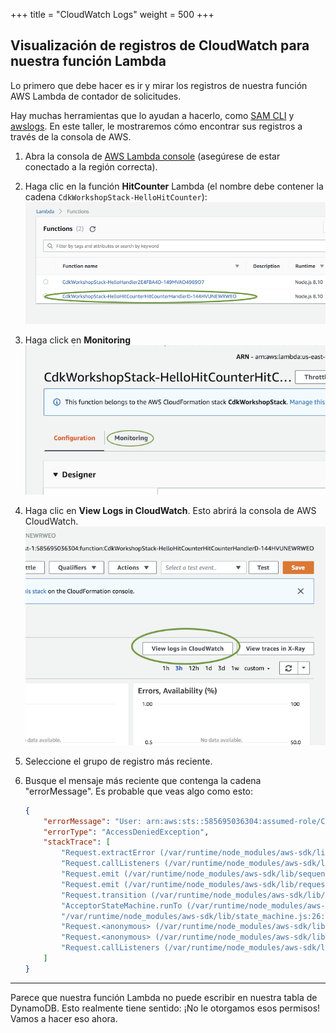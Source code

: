 +++
title = "CloudWatch Logs"
weight = 500
+++

## Visualización de registros de CloudWatch para nuestra función Lambda 

Lo primero que debe hacer es ir y mirar los registros de nuestra función AWS Lambda de contador de solicitudes.

Hay muchas herramientas que lo ayudan a hacerlo, como  [SAM
CLI](https://github.com/awslabs/aws-sam-cli) y
[awslogs](https://github.com/jorgebastida/awslogs). En este taller, le mostraremos cómo encontrar sus registros a través de la consola de AWS.

1. Abra la consola de [AWS Lambda console](https://console.aws.amazon.com/lambda/home) (asegúrese de estar conectado a la región correcta).

2. Haga clic en la función __HitCounter__ Lambda (el nombre debe contener la cadena `CdkWorkshopStack-HelloHitCounter`):
    ![](./logs1.png)

3. Haga click en __Monitoring__
    ![](./logs2.png)

4. Haga clic en __View Logs in CloudWatch__. Esto abrirá la consola de AWS CloudWatch.
    ![](./logs3.png)

5. Seleccione el grupo de registro más reciente.

6. Busque el mensaje más reciente que contenga la cadena "errorMessage". Es probable que veas algo como esto:


   ```json
   {
       "errorMessage": "User: arn:aws:sts::585695036304:assumed-role/CdkWorkshopStack-HelloHitCounterHitCounterHandlerS-TU5M09L1UBID/CdkWorkshopStack-HelloHitCounterHitCounterHandlerD-144HVUNEWRWEO is not authorized to perform: dynamodb:UpdateItem on resource: arn:aws:dynamodb:us-east-1:585695036304:table/CdkWorkshopStack-HelloHitCounterHits7AAEBF80-1DZVT3W84LJKB",
       "errorType": "AccessDeniedException",
       "stackTrace": [
           "Request.extractError (/var/runtime/node_modules/aws-sdk/lib/protocol/json.js:48:27)",
           "Request.callListeners (/var/runtime/node_modules/aws-sdk/lib/sequential_executor.js:105:20)",
           "Request.emit (/var/runtime/node_modules/aws-sdk/lib/sequential_executor.js:77:10)",
           "Request.emit (/var/runtime/node_modules/aws-sdk/lib/request.js:683:14)",
           "Request.transition (/var/runtime/node_modules/aws-sdk/lib/request.js:22:10)",
           "AcceptorStateMachine.runTo (/var/runtime/node_modules/aws-sdk/lib/state_machine.js:14:12)",
           "/var/runtime/node_modules/aws-sdk/lib/state_machine.js:26:10",
           "Request.<anonymous> (/var/runtime/node_modules/aws-sdk/lib/request.js:38:9)",
           "Request.<anonymous> (/var/runtime/node_modules/aws-sdk/lib/request.js:685:12)",
           "Request.callListeners (/var/runtime/node_modules/aws-sdk/lib/sequential_executor.js:115:18)"
       ]
   }
   ```

---

Parece que nuestra función Lambda no puede escribir en nuestra tabla de DynamoDB. Esto realmente tiene sentido: ¡No le otorgamos esos permisos! Vamos a hacer eso ahora.

